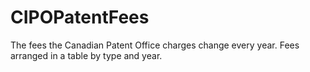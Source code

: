 # CIPOPatentFees
The fees the Canadian Patent Office charges change every year. Fees arranged in a table by type and year. 

